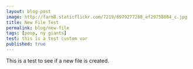 ```yaml
---
layout: blog-post
image: http://farm8.staticflickr.com/7219/6979277288_ef29758884_c.jpg
title: New File Test
permalink: blog/new-file
tags: [poop, ny giants]
test: this is a test custom var
published: true
---
```


This is a test to see if a new file is created.